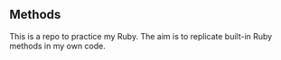 ## Methods

This is a repo to practice my Ruby. The aim is to replicate built-in Ruby methods in my own code.
